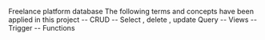Freelance platform database
The following terms and concepts have been applied in this project
-- CRUD
-- Select , delete , update Query
-- Views
-- Trigger
-- Functions
